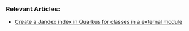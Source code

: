 ### Relevant Articles:

- [Create a Jandex index in Quarkus for classes in a external module](https://www.baeldung.com/quarkus-jandex)
